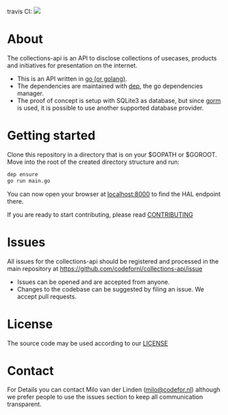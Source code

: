 travis CI: ![](https://travis-ci.org/codefornl/collections-api.svg?branch=master)
# About

The collections-api is an API to disclose collections of usecases, products and initiatives for presentation on the internet.

* This is an API written in [go (or golang)](https://https://golang.org/).
* The dependencies are maintained with [dep](https://golang.github.io/dep/), the go dependencies manager.
* The proof of concept is setup with SQLite3 as database, but since [gorm](https://gorm.io) is used, it is possible to use another supported database provider.

# Getting started

Clone this repository in a directory that is on your $GOPATH or $GOROOT. Move into the root of the created directory structure and run:

```bash
dep ensure
go run main.go
```

You can now open your browser at [localhost:8000](http://localhost:8000) to find the HAL endpoint there.

If you are ready to start contributing, please read [CONTRIBUTING](CONTRIBUTING.md)

# Issues
All issues for the collections-api should be registered and processed in the main repository at https://github.com/codefornl/collections-api/issue

- Issues can be opened and are accepted from anyone.
- Changes to the codebase can be suggested by filing an issue. We accept pull requests.

# License

The source code may be used according to our [LICENSE](LICENSE.md)

# Contact

For Details you can contact Milo van der Linden (milo@codefor.nl) although we prefer people to use the issues section to keep all communication transparent.
    
